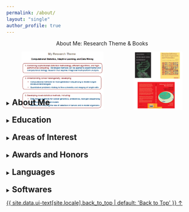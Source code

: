 ```yaml
---
permalink: /about/
layout: "single"
author_profile: true
---
```

<div class="text-blk section-head-text" style="text-align: center;">
    About Me: Research Theme & Books
</div>
<div style="display: flex; margin-bottom: -50px;">
    <figure class="left" style="flex: 5;">
        <img src="https://raw.githubusercontent.com/KimAnhDoMDA/COSBO/master/assets/images/misc/researchTheme.JPG" alt="Kim-Anh Do Research Theme">
    </figure>
    <figure class="right" style="flex: 3;">
        <img src="https://raw.githubusercontent.com/KimAnhDoMDA/COSBO/master/assets/images/misc/books.JPG" alt="Kim-Anh Do Books">
    </figure>
</div>
<div style="width: 1000px;">
<details>
<summary><h2 style="display:inline;">About Me</h2></summary>
<p2>
<br>
Dr. Kim-Anh Do, Ph.D., is a distinguished figure in the realm of biostatistics and cancer research.<br>
She earned combined degrees in mathematics and computer science from the University of Queensland <br> 
(First Class Honors) in 1983, and won the Caltex Woman of the Year Award to pursue
and complete her PhD at Stanford University (1990). <br> <br>
As the Professor and previous Chair of the Department of Biostatistics at MD Anderson (2013-2020), <br> 
her exemplary career has been marked by notable accolades,
including the Electa C. Taylor Chair for Cancer Research in 2017, the Texas 4000 Distinguished Professorship in 2014, the Faculty Scholar Award at UT-MDACC in 2004.<br> <br> 
Dr. Do's contributions have earned her recognition as an elected Fellow of esteemed organizations, <br>
including the American Statistical Association, the American Association for the Advancement of Science (AAAS), <br>
the Royal Statistical Society, and the International Statistical Institute. <br> <br>
Her impact is further evident through her vital roles as the primary statistician or co-investigator on multiple NIH-funded grants and clinical trials, as well as large EDRN and SPORE grants funded by the NCI, spanning diverse areas from prostate cancer, breast cancer, leukemia, to epidemiology. <br> <br>
With significant publications in various domains, her most recent research endeavors focus on developing clustering and analytical methods for genomic, proteomic, and microbiome expressions. <br>
Dr. Do has also made substantial contributions through the development of bioinformatics software and the authoring of 3 relevant books. <br> <br>
Her unwavering commitment to statistical, medical, and cancer research is evident through her portfolio of over 260 published articles, a testament to her lasting impact on the field. 
</p2>
</details>
</div>

<div style="margin-top:1.5em;">
<details>
<summary><h2 style="display: inline;">Education</h2></summary>
<dl2 style="margin-top:1.5em;">
    <dt2>1990</dt2>
    <dd2>
        Stanford University, Stanford, CA, USA, PHD, Statistics
    </dd2>
    <dt2>1985</dt2>
    <dd2>
        Stanford University, Stanford, CA, USA, MS, Statistics
    </dd2>
    <dt2>1983</dt2>
    <dd2>
        University of Queensland, Brisbane, AUS, B.Sc, Mathematics and Computer Science
    </dd2>
</dl2>
</details>
</div>

<div style="margin-top:1.5em;">
<details>
    <summary><h2 style="display: inline;">Areas of Interest</h2></summary>
    <ul>
        <li>Computational Statistics and Biostatistics</li>
        <li>Bioinformatics</li>
        <li>Statistical Genetics</li>
        <li>Non-parametric statistical methods</li>
    </ul>
</details>
</div>

<div style="margin-top:1.5em;">
<details>
<summary><h2 style="display: inline;">Awards and Honors</h2></summary>
<dl2 style="margin-top:1.5em;">
    <dt2>2017</dt2>
    <dd2>
        Electa C. Taylor Chair for Cancer Research, The University of Texas MD Anderson Cancer Center
    </dd2>
    <dt2>2015</dt2>
    <dd2>
        Elected to the Electorate Nominating Committee for Statistics, AAAS
    </dd2>
    <dt2>2013</dt2>
    <dd2>
        Texas 4000 Distinguished Professorship, The University Texas MD Anderson Cancer Center
    </dd2>
    <dt2>2012</dt2>
    <dd2>
        Elected Member, International Statistical Institute
    </dd2>
    <dt2>2006</dt2>
    <dd2>
        Fellow, American Statistical Association
    </dd2>
    <dt2>2005</dt2>
    <dd2>
        Fellow, Royal Statistical Society
    </dd2>
    <dt2>2003</dt2>
    <dd2>
        Faculty Scholar Award, University of Texas MD Anderson Cancer Center
    </dd2>
    <dt2>1994</dt2>
    <dd2>
        Australian Academy of Science Travel Award
    </dd2>
    <dt2>1983</dt2>
    <dd2>
        Amy R. Hughes Award, Australian Federation of University Women, Australia
    </dd2>
    <dt2>1982</dt2>
    <dd2>
        Caltex Woman Graduate of the Year, Postgraduate Scholarship, University of Queensland
    </dd2>
</dl2>
</details>
</div>

<div style="margin-top:1.5em;">
<details>
<summary><h2 style="display: inline;">Languages</h2></summary>
<ul>
    <li>English, Vietnamese: fluent</li>
    <li>French: fair knowledge</li>
    <li>Spanish, Portugese, Italian, German, Hindi: beginner</li>
</ul>
</details>
</div>

<div style="margin-top:1.5em;">
<details>
<summary><h2 style="display: inline;">Softwares</h2></summary>
<ul>
    <li><a href="https://biostatistics.mdanderson.org/shinyapps/aPCoA/" target="_blank">aPCoA</a></li>
    <li><a href="https://github.com/LyonsZhang/BAZE" target="_blank">BAZE</a></li>
    <li><a href="https://github.com/ziyili20/CAMLU.git" target="_blank">CAMLU</a></li>
    <li><a href="https://github.com/cran/iDINGO.git" target="_blank">DINGO, iDINGO</a></li>
    <li><a href="https://odin.mdacc.tmc.edu/~kim/geneclust/" target="_blank">GENECLUST</a></li>
    <li><a href="https://rdrr.io/github/YushuShi/looPA/" target="_blank">looPA</a></li>
    <li><a href="https://github.com/longjp/mediateR" target="_blank">mediateR</a></li>
    <li><a href="https://github.com/priyamdas2/NExUS" target="_blank">NExUS</a></li>
    <li><a href="https://github.com/MinJinHa/PRECISE" target="_blank">PRECISE</a></li>
    <li><a href="https://biostatistics.mdanderson.org/shinyapps/ProgPerm/" target="_blank">ProgPerm</a></li>
    <li><a href="https://github.com/YushuShi/sparseMbClust/" target="_blank">sparseMbClust</a></li>
</ul>
</details>
</div>

<a href="#" class="back-to-top">{{ site.data.ui-text[site.locale].back_to_top | default: 'Back to Top' }} &uarr;</a>
